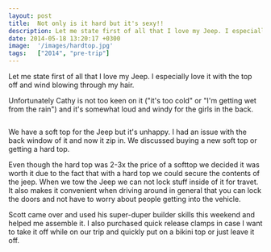 ```yaml
---
layout: post
title:  Not only is it hard but it's sexy!!
description: Let me state first of all that I love my Jeep. I especially love it with th...
date: 2014-05-18 13:20:17 +0300
image:  '/images/hardtop.jpg'
tags:   ["2014", "pre-trip"]
---
```

<p>Let me state first of all that I love my Jeep. I especially love it with the top off and wind blowing through my hair.</p>
<p>Unfortunately Cathy is not too keen on it (&quot;it's too cold&quot; or &quot;I'm getting wet from the rain&quot;) and it's somewhat loud and windy for the girls in the back.</p>
<p><img src="http://killerqueenblog.com/wp-content/uploads/2013/06/Capture.png" alt="" ></p>
<p>We have a soft top for the Jeep but it's unhappy. I had an issue with the back window of it and now it zip in. We discussed buying a new soft top or getting a hard top.</p>
<p>Even though the hard top was 2-3x the price of a softtop we decided it was worth it due to the fact that with a hard top we could secure the contents of the jeep. When we tow the Jeep we can not lock stuff inside of it for travet. It also makes it convenient when driving around in general that you can lock the doors and not have to worry about people getting into the vehicle.</p>
<p>Scott came over and used his super-duper builder skills this weekend and helped me assemble it. I also purchased quick release clamps in case I want to take it off while on our trip and quickly put on a bikini top or just leave it off.</p>

